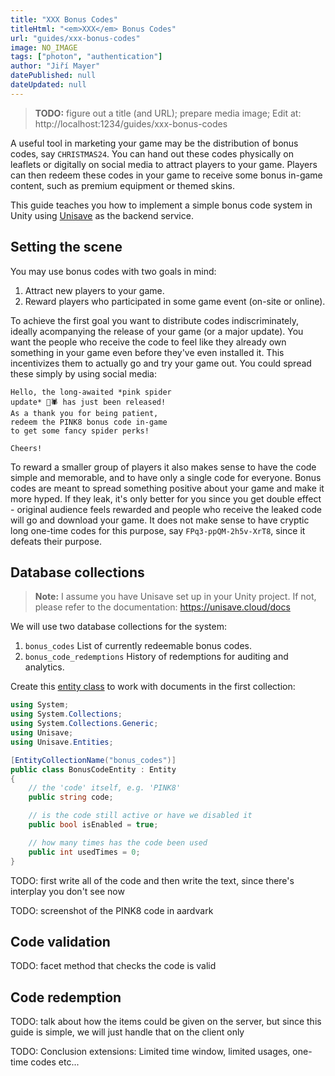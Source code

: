 ```yaml
---
title: "XXX Bonus Codes"
titleHtml: "<em>XXX</em> Bonus Codes"
url: "guides/xxx-bonus-codes"
image: NO_IMAGE
tags: ["photon", "authentication"]
author: "Jiří Mayer"
datePublished: null
dateUpdated: null
---
```


> **TODO:** figure out a title (and URL); prepare media image;
> Edit at: http://localhost:1234/guides/xxx-bonus-codes

A useful tool in marketing your game may be the distribution of bonus codes, say `CHRISTMAS24`. You can hand out these codes physically on leaflets or digitally on social media to attract players to your game. Players can then redeem these codes in your game to receive some bonus in-game content, such as premium equipment or themed skins.

This guide teaches you how to implement a simple bonus code system in Unity using [Unisave](https://unisave.cloud/) as the backend service.


## Setting the scene

You may use bonus codes with two goals in mind:

1. Attract new players to your game.
2. Reward players who participated in some game event (on-site or online).

To achieve the first goal you want to distribute codes indiscriminately, ideally acompanying the release of your game (or a major update). You want the people who receive the code to feel like they already own something in your game even before they've even installed it. This incentivizes them to actually go and try your game out. You could spread these simply by using social media:

```
Hello, the long-awaited *pink spider
update* 🩷🕷️ has just been released!
As a thank you for being patient,
redeem the PINK8 bonus code in-game
to get some fancy spider perks!

Cheers!
```

To reward a smaller group of players it also makes sense to have the code simple and memorable, and to have only a single code for everyone. Bonus codes are meant to spread something positive about your game and make it more hyped. If they leak, it's only better for you since you get double effect - original audience feels rewarded and people who receive the leaked code will go and download your game. It does not make sense to have cryptic long one-time codes for this purpose, say `FPq3-ppQM-2h5v-XrT8`, since it defeats their purpose.


## Database collections

> **Note:** I assume you have Unisave set up in your Unity project. If not, please refer to the documentation: https://unisave.cloud/docs

We will use two database collections for the system:

1. `bonus_codes` List of currently redeemable bonus codes.
2. `bonus_code_redemptions` History of redemptions for auditing and analytics.

Create this [entity class](https://unisave.cloud/docs/entities) to work with documents in the first collection:

```cs
using System;
using System.Collections;
using System.Collections.Generic;
using Unisave;
using Unisave.Entities;

[EntityCollectionName("bonus_codes")]
public class BonusCodeEntity : Entity
{
    // the 'code' itself, e.g. 'PINK8'
    public string code;

    // is the code still active or have we disabled it
    public bool isEnabled = true;

    // how many times has the code been used
    public int usedTimes = 0;
}
```

TODO: first write all of the code and then write the text, since there's interplay you don't see now

TODO: screenshot of the PINK8 code in aardvark


## Code validation

TODO: facet method that checks the code is valid


## Code redemption

TODO: talk about how the items could be given on the server, but since this guide is simple, we will just handle that on the client only

TODO: Conclusion extensions: Limited time window, limited usages, one-time codes etc...
